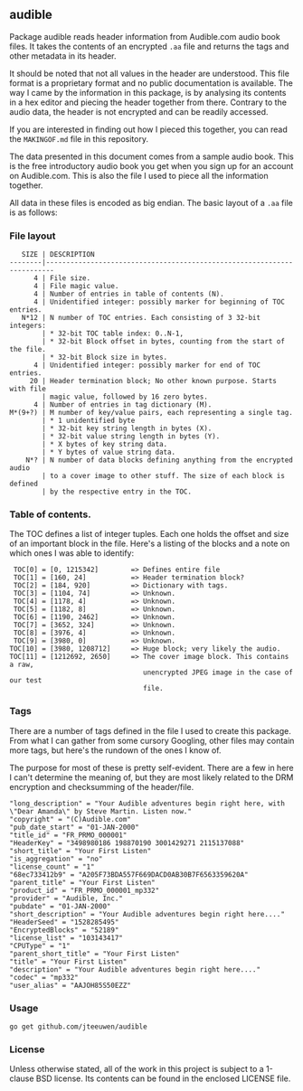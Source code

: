 ## audible

Package audible reads header information from Audible.com audio book files.
It takes the contents of an encrypted `.aa` file and returns the tags and
other metadata in its header.

It should be noted that not all values in the header are understood. This
file format is a proprietary format and no public documentation is available.
The way I came by the information in this package, is by analysing its
contents in a hex editor and piecing the header together from there.
Contrary to the audio data, the header is not encrypted and can be readily
accessed.

If you are interested in finding out how I pieced this together, you can read
the `MAKINGOF.md` file in this repository.

The data presented in this document comes from a sample audio book.
This is the free introductory audio book you get when you sign up for an
account on Audible.com. This is also the file I used to piece all the
information together.

All data in these files is encoded as big endian. The basic layout of a
`.aa` file is as follows:


### File layout

```
   SIZE | DESCRIPTION
--------|------------------------------------------------------------------------
      4 | File size.
      4 | File magic value.
      4 | Number of entries in table of contents (N).
      4 | Unidentified integer: possibly marker for beginning of TOC entries.
   N*12 | N number of TOC entries. Each consisting of 3 32-bit integers:
        | * 32-bit TOC table index: 0..N-1,
        | * 32-bit Block offset in bytes, counting from the start of the file.
        | * 32-bit Block size in bytes.
      4 | Unidentified integer: possibly marker for end of TOC entries.
     20 | Header termination block; No other known purpose. Starts with file
        | magic value, followed by 16 zero bytes.
      4 | Number of entries in tag dictionary (M).
M*(9+?) | M number of key/value pairs, each representing a single tag.
        | * 1 unidentified byte
        | * 32-bit key string length in bytes (X).
        | * 32-bit value string length in bytes (Y).
        | * X bytes of key string data.
        | * Y bytes of value string data.
    N*? | N number of data blocks defining anything from the encrypted audio
        | to a cover image to other stuff. The size of each block is defined
        | by the respective entry in the TOC.
```

### Table of contents.

The TOC defines a list of integer tuples. Each one holds the offset and size
of an important block in the file. Here's a listing of the blocks and a note
on which ones I was able to identify:

```
 TOC[0] = [0, 1215342]        => Defines entire file
 TOC[1] = [160, 24]           => Header termination block?
 TOC[2] = [184, 920]          => Dictionary with tags.
 TOC[3] = [1104, 74]          => Unknown.
 TOC[4] = [1178, 4]           => Unknown.
 TOC[5] = [1182, 8]           => Unknown.
 TOC[6] = [1190, 2462]        => Unknown.
 TOC[7] = [3652, 324]         => Unknown.
 TOC[8] = [3976, 4]           => Unknown.
 TOC[9] = [3980, 0]           => Unknown.
TOC[10] = [3980, 1208712]     => Huge block; very likely the audio.
TOC[11] = [1212692, 2650]     => The cover image block. This contains a raw,
                                 unencrypted JPEG image in the case of our test
                                 file.
```

### Tags

There are a number of tags defined in the file I used to create this package.
From what I can gather from some cursory Googling, other files may contain
more tags, but here's the rundown of the ones I know of.

The purpose for most of these is pretty self-evident. There are a few in here
I can't determine the meaning of, but they are most likely related to the DRM
encryption and checksumming of the header/file.

```
"long_description" = "Your Audible adventures begin right here, with \"Dear Amanda\" by Steve Martin. Listen now."
"copyright" = "(C)Audible.com"
"pub_date_start" = "01-JAN-2000"
"title_id" = "FR_PRMO_000001"
"HeaderKey" = "3498980186 198870190 3001429271 2115137088"
"short_title" = "Your First Listen"
"is_aggregation" = "no"
"license_count" = "1"
"68ec733412b9" = "A205F73BDA557F669DACD0AB30B7F6563359620A"
"parent_title" = "Your First Listen"
"product_id" = "FR_PRMO_000001_mp332"
"provider" = "Audible, Inc."
"pubdate" = "01-JAN-2000"
"short_description" = "Your Audible adventures begin right here...."
"HeaderSeed" = "1528285495"
"EncryptedBlocks" = "52189"
"license_list" = "103143417"
"CPUType" = "1"
"parent_short_title" = "Your First Listen"
"title" = "Your First Listen"
"description" = "Your Audible adventures begin right here...."
"codec" = "mp332"
"user_alias" = "AAJOH85S50EZZ"
```


### Usage

    go get github.com/jteeuwen/audible


### License

Unless otherwise stated, all of the work in this project is subject to a
1-clause BSD license. Its contents can be found in the enclosed LICENSE file.

